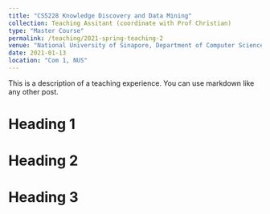 ```yaml
---
title: "CS5228 Knowledge Discovery and Data Mining"
collection: Teaching Assitant (coordinate with Prof Christian)
type: "Master Course"
permalink: /teaching/2021-spring-teaching-2
venue: "National University of Sinapore, Department of Computer Science"
date: 2021-01-13
location: "Com 1, NUS"
---
```


This is a description of a teaching experience. You can use markdown like any other post.

Heading 1
======

Heading 2
======

Heading 3
======
